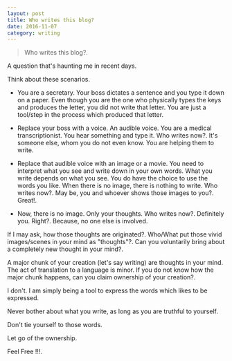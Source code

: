 ```yaml
---
layout: post
title: Who writes this blog?
date: 2016-11-07
category: writing
---
```


> Who writes this blog?.

A question that's haunting me in recent days. 

Think about these scenarios.

* You are a secretary. Your boss dictates a sentence and you type it down on a paper. Even though you are the one who physically types the keys and produces the letter, you did not write that letter. You are just a tool/step in the process which produced that letter.

* Replace your boss with a voice. An audible voice. You are a medical transcriptionist. You hear something and type it. Who writes now?. It's someone else, whom you do not even know. You are helping them to write.

* Replace that audible voice with an image or a movie. You need to interpret what you see and write down in your own words. What you write depends on what you see. You do have the choice to use the words you like. When there is no image, there is nothing to write. Who writes now?. May be, you and whoever shows those images to you?. Great!.

* Now, there is no image. Only your thoughts. Who writes now?. Definitely you. Right?. Because, no one else is involved. 

If I may ask, how those thoughts are originated?. Who/What put those vivid images/scenes in your mind as "thoughts"?. Can you voluntarily bring about a completely new thought in your mind?.  

A major chunk of your creation (let's say writing) are thoughts in your mind. The act of translation to a language is minor. If you do not know how the major chunk happens, can you claim ownership of your creation?. 

I don't. I am simply being a tool to express the words which likes to be expressed.

Never bother about what you write, as long as you are truthful to yourself. 

Don't tie yourself to those words. 

Let go of the ownership. 

Feel Free !!!.

